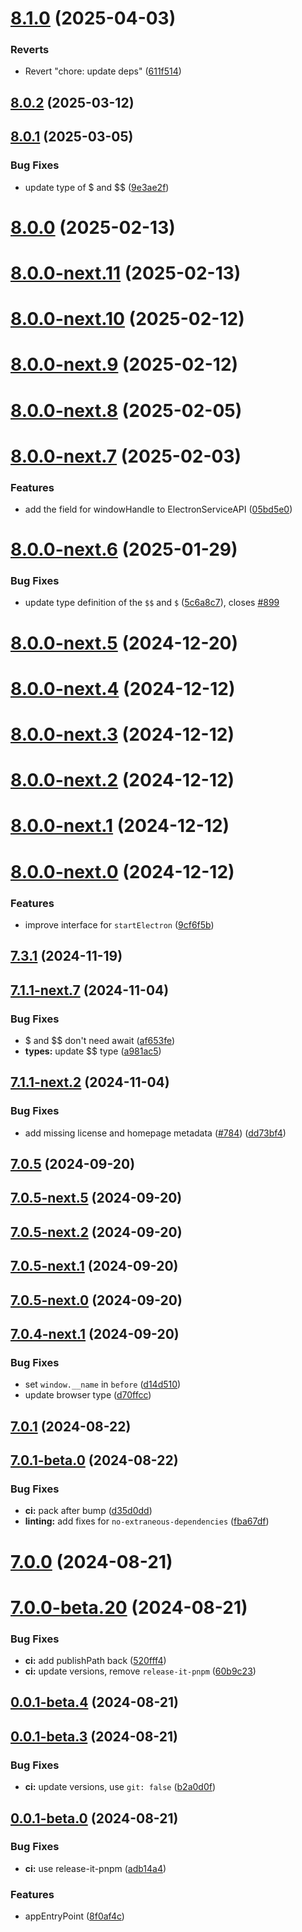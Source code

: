 # [8.1.0](https://github.com/webdriverio-community/wdio-electron-service/compare/v8.0.2...v8.1.0) (2025-04-03)

### Reverts

- Revert "chore: update deps" ([611f514](https://github.com/webdriverio-community/wdio-electron-service/commit/611f5141f1018ccbfc777f8862496df40ed7bf8b))

## [8.0.2](https://github.com/webdriverio-community/wdio-electron-service/compare/v8.0.1...v8.0.2) (2025-03-12)

## [8.0.1](https://github.com/webdriverio-community/wdio-electron-service/compare/v8.0.0...v8.0.1) (2025-03-05)

### Bug Fixes

- update type of $ and $$ ([9e3ae2f](https://github.com/webdriverio-community/wdio-electron-service/commit/9e3ae2fe0b31f8e048ca81a93f2977fdbe16dbbe))

# [8.0.0](https://github.com/webdriverio-community/wdio-electron-service/compare/v8.0.0-next.11...v8.0.0) (2025-02-13)

# [8.0.0-next.11](https://github.com/webdriverio-community/wdio-electron-service/compare/v8.0.0-next.10...v8.0.0-next.11) (2025-02-13)

# [8.0.0-next.10](https://github.com/webdriverio-community/wdio-electron-service/compare/v8.0.0-next.9...v8.0.0-next.10) (2025-02-12)

# [8.0.0-next.9](https://github.com/webdriverio-community/wdio-electron-service/compare/v8.0.0-next.8...v8.0.0-next.9) (2025-02-12)

# [8.0.0-next.8](https://github.com/webdriverio-community/wdio-electron-service/compare/v8.0.0-next.7...v8.0.0-next.8) (2025-02-05)

# [8.0.0-next.7](https://github.com/webdriverio-community/wdio-electron-service/compare/v8.0.0-next.6...v8.0.0-next.7) (2025-02-03)

### Features

- add the field for windowHandle to ElectronServiceAPI ([05bd5e0](https://github.com/webdriverio-community/wdio-electron-service/commit/05bd5e05cc2260601f8781e8b12b6f7eb4a3db6a))

# [8.0.0-next.6](https://github.com/webdriverio-community/wdio-electron-service/compare/v8.0.0-next.5...v8.0.0-next.6) (2025-01-29)

### Bug Fixes

- update type definition of the `$$` and `$` ([5c6a8c7](https://github.com/webdriverio-community/wdio-electron-service/commit/5c6a8c7b76022335d0f707eb272e40ff3a4df943)), closes [#899](https://github.com/webdriverio-community/wdio-electron-service/issues/899)

# [8.0.0-next.5](https://github.com/webdriverio-community/wdio-electron-service/compare/v8.0.0-next.4...v8.0.0-next.5) (2024-12-20)

# [8.0.0-next.4](https://github.com/webdriverio-community/wdio-electron-service/compare/v8.0.0-next.3...v8.0.0-next.4) (2024-12-12)

# [8.0.0-next.3](https://github.com/webdriverio-community/wdio-electron-service/compare/v8.0.0-next.2...v8.0.0-next.3) (2024-12-12)

# [8.0.0-next.2](https://github.com/webdriverio-community/wdio-electron-service/compare/v8.0.0-next.1...v8.0.0-next.2) (2024-12-12)

# [8.0.0-next.1](https://github.com/webdriverio-community/wdio-electron-service/compare/v8.0.0-next.0...v8.0.0-next.1) (2024-12-12)

# [8.0.0-next.0](https://github.com/webdriverio-community/wdio-electron-service/compare/v7.3.1...v8.0.0-next.0) (2024-12-12)

### Features

- improve interface for `startElectron` ([9cf6f5b](https://github.com/webdriverio-community/wdio-electron-service/commit/9cf6f5b39adc4b60aa7eb10bd823098cf4fb7daf))

## [7.3.1](https://github.com/webdriverio-community/wdio-electron-service/compare/v7.2.1...v7.3.1) (2024-11-19)

## [7.1.1-next.7](https://github.com/webdriverio-community/wdio-electron-service/compare/v7.1.1-next.3...v7.1.1-next.7) (2024-11-04)

### Bug Fixes

- $ and $$ don't need await ([af653fe](https://github.com/webdriverio-community/wdio-electron-service/commit/af653febcf5fe4d6508e7bb761a1d7d93a8ae7c0))
- **types:** update $$ type ([a981ac5](https://github.com/webdriverio-community/wdio-electron-service/commit/a981ac522ee2efefd2bff4de8cc05a1712c2009f))

## [7.1.1-next.2](https://github.com/webdriverio-community/wdio-electron-service/compare/v7.1.1-next.1...v7.1.1-next.2) (2024-11-04)

### Bug Fixes

- add missing license and homepage metadata ([#784](https://github.com/webdriverio-community/wdio-electron-service/issues/784)) ([dd73bf4](https://github.com/webdriverio-community/wdio-electron-service/commit/dd73bf4eb9f739334dbefab96b984e4ab16971ef))

## [7.0.5](https://github.com/webdriverio-community/wdio-electron-service/compare/v7.0.5-next.7...v7.0.5) (2024-09-20)

## [7.0.5-next.5](https://github.com/webdriverio-community/wdio-electron-service/compare/v7.0.5-next.4...v7.0.5-next.5) (2024-09-20)

## [7.0.5-next.2](https://github.com/webdriverio-community/wdio-electron-service/compare/v7.0.5-next.1...v7.0.5-next.2) (2024-09-20)

## [7.0.5-next.1](https://github.com/webdriverio-community/wdio-electron-service/compare/v7.0.5-next.0...v7.0.5-next.1) (2024-09-20)

## [7.0.5-next.0](https://github.com/webdriverio-community/wdio-electron-service/compare/v7.0.4...v7.0.5-next.0) (2024-09-20)

## [7.0.4-next.1](https://github.com/webdriverio-community/wdio-electron-service/compare/v7.0.4-next.0...v7.0.4-next.1) (2024-09-20)

### Bug Fixes

- set `window.__name` in `before` ([d14d510](https://github.com/webdriverio-community/wdio-electron-service/commit/d14d510252e9fb22593744384508da90f3fb6353))
- update browser type ([d70ffcc](https://github.com/webdriverio-community/wdio-electron-service/commit/d70ffccc9b7bce0d653d35f65fc9c34803d8252f))

## [7.0.1](https://github.com/webdriverio-community/wdio-electron-service/compare/v7.0.1-beta.1...v7.0.1) (2024-08-22)

## [7.0.1-beta.0](https://github.com/webdriverio-community/wdio-electron-service/compare/v7.0.0...v7.0.1-beta.0) (2024-08-22)

### Bug Fixes

- **ci:** pack after bump ([d35d0dd](https://github.com/webdriverio-community/wdio-electron-service/commit/d35d0dda66f55fc261bd6f50120ab68dc3d800b3))
- **linting:** add fixes for `no-extraneous-dependencies` ([fba67df](https://github.com/webdriverio-community/wdio-electron-service/commit/fba67df0c9de067beeae7b4d415a421b7f3f7c58))

# [7.0.0](https://github.com/webdriverio-community/wdio-electron-service/compare/v7.0.0-beta.20...v7.0.0) (2024-08-21)

# [7.0.0-beta.20](https://github.com/webdriverio-community/wdio-electron-service/compare/v0.0.1-beta.4...v7.0.0-beta.20) (2024-08-21)

### Bug Fixes

- **ci:** add publishPath back ([520fff4](https://github.com/webdriverio-community/wdio-electron-service/commit/520fff40a36929686569801be30fff963b5b23db))
- **ci:** update versions, remove `release-it-pnpm` ([60b9c23](https://github.com/webdriverio-community/wdio-electron-service/commit/60b9c2360a0d929d263a6ebf547346bc574fe650))

## [0.0.1-beta.4](https://github.com/webdriverio-community/wdio-electron-service/compare/v0.0.1-beta.3...v0.0.1-beta.4) (2024-08-21)

## [0.0.1-beta.3](https://github.com/webdriverio-community/wdio-electron-service/compare/v0.0.1-beta.2...v0.0.1-beta.3) (2024-08-21)

### Bug Fixes

- **ci:** update versions, use `git: false` ([b2a0d0f](https://github.com/webdriverio-community/wdio-electron-service/commit/b2a0d0f949833328853043040d7ff13539573e0e))

## [0.0.1-beta.0](https://github.com/webdriverio-community/wdio-electron-service/compare/8f0af4cfed50d88ce6b0acc0a6ad59d086153e46...v0.0.1-beta.0) (2024-08-21)

### Bug Fixes

- **ci:** use release-it-pnpm ([adb14a4](https://github.com/webdriverio-community/wdio-electron-service/commit/adb14a4615da352a58247ad6a8105c8218512267))

### Features

- appEntryPoint ([8f0af4c](https://github.com/webdriverio-community/wdio-electron-service/commit/8f0af4cfed50d88ce6b0acc0a6ad59d086153e46))
